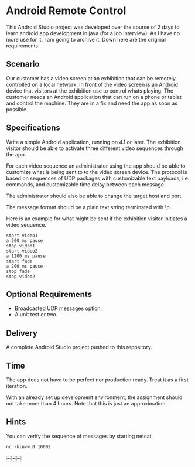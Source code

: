 # Android Remote Control
This Android Studio project was developed over the course of 2 days to learn android app development in java (for a job interview). As I have no more use for it, I am going to archive it. Down here are the original requirements.

## Scenario

Our customer has a video screen at an exhibition that can be remotely controlled on a local network. In front of the video screen is an Android device that visitors at the exhibition use to control whats playing.
The customer needs an Android application that can run on a phone or tablet and control the machine. They are in a fix and need the app as soon as possible.

## Specifications

Write a simple Android application, running on 4.1 or later. The exhibition visitor should be able to activate three different video sequences through the app.

For each video sequence an administrator using the app should be able to customize what is being sent to to the video screen device.
The protocol is based on sequences of UDP packages with customizable text payloads, i.e. commands, and customizable time delay between each message.

The administrator should also be able to change the target host and port. 

The message format should be a plain text string terminated with \n .

Here is an example for what might be sent if the exhibition visitor initiates a video sequence.

    start video1
    a 500 ms pause
    stop video1
    start video2
    a 1200 ms pause
    start fade
    a 200 ms pause￼
    stop fade
    stop video2

## Optional Requirements

* Broadcasted UDP messages option. 
* A unit test or two.

## Delivery

A complete Android Studio project pushed to this repository.

## Time

The app does not have to be perfect nor production ready. Treat it as a first iteration.

With an already set up development environment, the assignment should not take more than 4 hours. Note that this is just an approximation.

## Hints

You can verify the sequence of messages by starting netcat

    nc -kluvw 0 10002
￼￼￼
